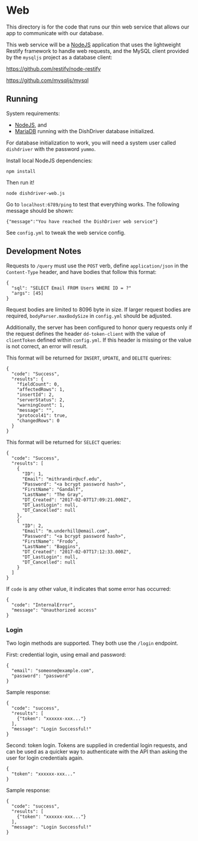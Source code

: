# Web

This directory is for the code that runs our thin web service that allows our
app to communicate with our database.

This web service will be a [NodeJS](https://nodejs.org/en/) application that
uses the lightweight Restify framework to handle web requests, and the MySQL
client provided by the `mysqljs` project as a database client:

<https://github.com/restify/node-restify>

<https://github.com/mysqljs/mysql>

## Running

System requirements:

* [NodeJS](https://nodejs.org/en/), and
* [MariaDB](http://mariadb.org/) running with the DishDriver database initialized.

For database initialization to work, you will need a system user called
`dishdriver` with the password `yummo`.

Install local NodeJS dependencies:

    npm install

Then run it!

    node dishdriver-web.js

Go to `localhost:6789/ping` to test that everything works. The following
message should be shown:

    {"message":"You have reached the DishDriver web service"}

See `config.yml` to tweak the web service config.

## Development Notes

Requests to `/query` must use the `POST` verb, define `application/json` in the
`Content-Type` header, and have bodies that follow this format:

    {
      "sql": "SELECT Email FROM Users WHERE ID = ?"
      "args": [45]
    }

Request bodies are limited to 8096 byte in size. If larger request bodies are
required, `bodyParser.maxBodySize` in `config.yml` should be adjusted.

Additionally, the server has been configured to honor query requests only if
the request defines the header `dd-token-client` with the value of
`clientToken` defined within `config.yml`. If this header is missing or the
value is not correct, an error will result.

This format will be returned for `INSERT`, `UPDATE`, and `DELETE` querires:

    {
      "code": "Success",
      "results": {
        "fieldCount": 0,
        "affectedRows": 1,
        "insertId": 2,
        "serverStatus": 2,
        "warningCount": 1,
        "message": "",
        "protocol41": true,
        "changedRows": 0
      }
    }

This format will be returned for `SELECT` queries:

    {
      "code": "Success",
      "results": [
        {
          "ID": 1,
          "Email": "mithrandir@ucf.edu",
          "Password": "<a bcrypt password hash>",
          "FirstName": "Gandalf",
          "LastName": "The Gray",
          "DT_Created": "2017-02-07T17:09:21.000Z",
          "DT_LastLogin": null,
          "DT_Cancelled": null
        },
        {
          "ID": 2,
          "Email": "m.underhill@email.com",
          "Password": "<a bcrypt password hash>",
          "FirstName": "Frodo",
          "LastName": "Baggins",
          "DT_Created": "2017-02-07T17:12:33.000Z",
          "DT_LastLogin": null,
          "DT_Cancelled": null
        }
      ]
    }

If `code` is any other value, it indicates that some error has occurred:

    {
      "code": "InternalError",
      "message": "Unauthorized access"
    }

### Login

Two login methods are supported. They both use the `/login` endpoint.

First: credential login, using email and password:

    {
      "email": "someone@example.com",
      "password": "password"
    }

Sample response:

    {
      "code": "success",
      "results": [
        {"token": "xxxxxx-xxx..."}
      ],
      "message": "Login Successful!"
    }

Second: token login. Tokens are supplied in credential login requests, and can
be used as a quicker way to authenticate with the API than asking the user for
login credentials again.

    {
      "token": "xxxxxx-xxx..."
    }

Sample response:

    {
      "code": "success",
      "results": [
        {"token": "xxxxxx-xxx..."}
      ],
      "message": "Login Successful!"
    }
